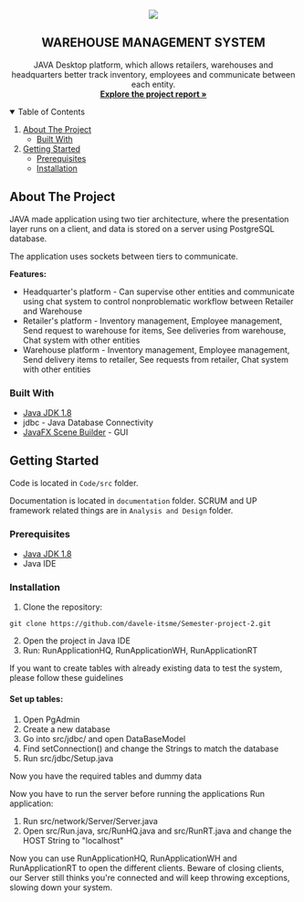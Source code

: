 <!-- INTRODUCTION -->
<br />
<p align="center">
    <a href="https://drive.google.com/file/d/1ibmIm21KvMW_6VOI1cBgHkeRLEUMgqc1/view?usp=sharing">
    <img src="https://user-images.githubusercontent.com/42817904/117049270-38461400-ad14-11eb-97e8-ddc5c280ed77.png"/>
    </a>
  <h2 align="center">WAREHOUSE MANAGEMENT SYSTEM</h2>
  <p align="center">
    JAVA Desktop platform, which allows retailers, warehouses and headquarters better track inventory, employees and communicate between each entity.
    <br />
    <a href="https://drive.google.com/file/d/1ibmIm21KvMW_6VOI1cBgHkeRLEUMgqc1/view?usp=sharing"><strong>Explore the project report »</strong></a>
    <br />
  </p>
</p>

<!-- TABLE OF CONTENTS -->
<details open="open">
  <summary>Table of Contents</summary>
  <ol>
    <li>
      <a href="#about-the-project">About The Project</a>
      <ul>
        <li><a href="#built-with">Built With</a></li>
      </ul>
    </li>
    <li>
      <a href="#getting-started">Getting Started</a>
      <ul>
        <li><a href="#prerequisites">Prerequisites</a></li>
        <li><a href="#installation">Installation</a></li>
      </ul>
    </li>
  </ol>
</details>

<!-- ABOUT THE PROJECT -->
## About The Project

JAVA made application using two tier architecture, where the presentation layer runs on a client, and data is stored on a server using PostgreSQL database.  

The application uses sockets between tiers to communicate.

<strong>Features:</strong>
* Headquarter's platform - Can supervise other entities and communicate using chat system to control nonproblematic workflow between Retailer and Warehouse
* Retailer's platform - Inventory management, Employee management, Send request to warehouse for items, See deliveries from warehouse, Chat system with other entities
* Warehouse platform - Inventory management, Employee management, Send delivery items to retailer, See requests from retailer, Chat system with other entities

### Built With

* [Java JDK 1.8](https://www.oracle.com/java/technologies/javase/javase-jdk8-downloads.html)
* jdbc - Java Database Connectivity
* [JavaFX Scene Builder](https://gluonhq.com/products/scene-builder/) - GUI

<!-- GETTING STARTED -->
## Getting Started

Code is located in `Code/src` folder. 

Documentation is located in `documentation` folder. SCRUM and UP framework related things are in `Analysis and Design` folder.

### Prerequisites

* [Java JDK 1.8](https://www.oracle.com/java/technologies/javase/javase-jdk8-downloads.html)
* Java IDE

### Installation

1. Clone the repository:
  ```
 git clone https://github.com/davele-itsme/Semester-project-2.git
  ```
2. Open the project in Java IDE
3. Run: RunApplicationHQ, RunApplicationWH, RunApplicationRT

If you want to create tables with already existing data to test the system, please follow these guidelines

#### Set up tables:
1. Open PgAdmin
2. Create a new database
3. Go into src/jdbc/ and open DataBaseModel
4. Find setConnection() and change the Strings to match the database
5. Run src/jdbc/Setup.java

Now you have the required tables and dummy data


Now you have to run the server before running the applications
Run application:
1. Run src/network/Server/Server.java
2. Open src/Run.java, src/RunHQ.java and src/RunRT.java and change the HOST String to "localhost"

Now you can use RunApplicationHQ, RunApplicationWH and RunApplicationRT to open the different clients.
Beware of closing clients, our Server still thinks you're connected and will keep throwing exceptions, slowing down your system. 



